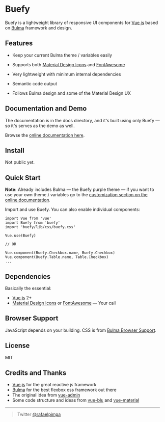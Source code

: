 # Buefy

Buefy is a lightweight library of responsive UI components for [Vue.js](https://vuejs.org/) based on [Bulma](http://bulma.io/) framework and design.

## Features

* Keep your current Bulma theme / variables easily

* Supports both [Material Design Icons](https://material.io/icons/) and [FontAwesome](http://fontawesome.io/)

* Very lightweight with minimum internal dependencies

* Semantic code output

* Follows Bulma design and some of the Material Design UX

## Documentation and Demo

The documentation is in the docs directory, and it's built using only Buefy — so it's serves as the demo as well.

Browse the [online documentation here](https://buefy.github.io).

## Install

Not public yet.

## Quick Start

**Note:** Already includes Bulma — the Buefy purple theme — if you want to use your own theme / variables go to the [customization section on the online documentation](soon).

Import and use Buefy. You can also enable individual components:
```
import Vue from 'vue'
import Buefy from 'buefy'
import 'buefy/lib/css/buefy.css'

Vue.use(Buefy)

// OR

Vue.component(Buefy.Checkbox.name, Buefy.Checkbox)
Vue.component(Buefy.Table.name, Table.Checkbox)
...
```

## Dependencies

Basically the essential:

* [Vue.js](https://vuejs.org/) 2+
* [Material Design Icons](https://material.io/icons/) or [FontAwesome](http://fontawesome.io/) — Your call

## Browser Support

JavaScript depends on your building. CSS is from [Bulma Browser Support](https://github.com/jgthms/bulma#browser-support).

## License

MIT

## Credits and Thanks

* [Vue.js](https://vuejs.org/) for the great reactive js framework
* [Bulma](http://bulma.io/) for the best flexbox css framework out there
* The original idea from [vue-admin](https://github.com/vue-bulma/vue-admin)
* Some code structure and ideas from [vue-blu](https://github.com/chenz24/vue-blu) and [vue-material](https://vuematerial.github.io/)

---

> Twitter [@rafaelpimpa](https://twitter.com/rafaelpimpa)
